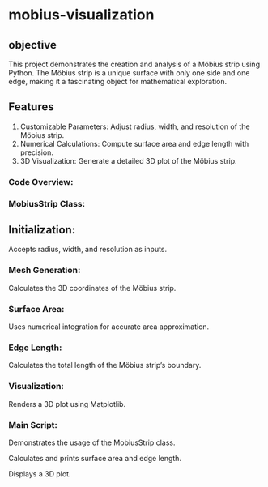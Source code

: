# mobius-visualization

## objective
This project demonstrates the creation and analysis of a Möbius strip using Python. The Möbius strip is a unique surface with only one side and one edge, making it a fascinating object for mathematical exploration.
## Features

1) Customizable Parameters: Adjust radius, width, and resolution of the Möbius strip.
2) Numerical Calculations: Compute surface area and edge length with precision.
3) 3D Visualization: Generate a detailed 3D plot of the Möbius strip.


### Code Overview:

### MobiusStrip Class:

 ## Initialization:
 Accepts radius, width, and resolution as inputs.

### Mesh Generation: 
Calculates the 3D coordinates of the Möbius strip.

### Surface Area: 
Uses numerical integration for accurate area approximation.

### Edge Length: 
Calculates the total length of the Möbius strip’s boundary.

### Visualization: 
Renders a 3D plot using Matplotlib.

### Main Script:

Demonstrates the usage of the MobiusStrip class.

Calculates and prints surface area and edge length.

Displays a 3D plot.

